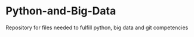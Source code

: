 # Python-and-Big-Data
Repository for files needed to fulfill python, big data and git competencies 
